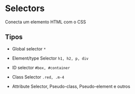 # Selectors

Conecta um elemento HTML com o CSS

## Tipos

* Global selector `*`

* Element/type Selector `h1, h2, p, div`

* ID selector `#box, #container`

* Class Selector `.red, .m-4`

* Attribute Selector, Pseudo-class, Pseudo-element e outros